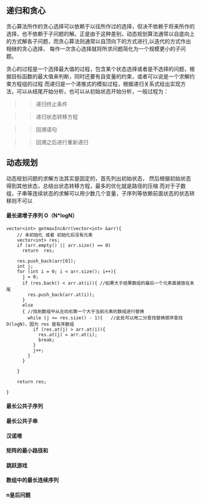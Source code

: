 
## 递归和贪心

贪心算法所作的贪心选择可以依赖于以往所作过的选择，但决不依赖于将来所作的选择，也不依赖于子问题的解。正是由于这种差别，动态规划算法通常以自底向上的方式解各子问题，而贪心算法则通常以自顶向下的方式进行,以迭代的方式作出相继的贪心选择，
每作一次贪心选择就将所求问题简化为一个规模更小的子问题。  

贪心的过程是一个选择最大值的过程，包含某个状态选择或者是不选择的问题，根据目标函数的最大值来判断，同时还要有自变量的约束，或者可以说是一个求解约束方程组的过程
而递归是一个递推式的模拟过程，根据递归关系式给出实现方法，可以从结尾开始分析，也可以从初始状态开始分析，一般过程为：
>> 递归终止条件  

>> 递归状态转移方程  

>> 回溯语句  

>> 回溯之后进行重新递归  


## 动态规划
动态规划问题的求解方法其实是固定的，首先列出初始状态， 然后根据初始状态得到其他状态，总结出状态转移方程，最多的优化就是路径的压缩
而对于子数组，子串等连续状态的求解可以用少数几个变量，子序列等依赖前面状态的状态转移则不可以

####  最长递增子序列 O（N*logN）
```
vector<int> getmaxIncArr(vector<int> &arr){
	// 未初始化 或者 初始化后没有元素
    vector<int> res;
    if (arr.empty() || arr.size() == 0)
      return  res;

    res.push_back(arr[0]);
    int j;
    for (int i = 0; i < arr.size(); i++){
      j = 0; 
      if (res.back() < arr.at(i)){ //如果大于结果数组的最后一个元素直接放在末尾
        res.push_back(arr.at(i));
      }
      else
      { //找到数组中从左向右第一个大于当前元素的数组进行替换
        while (j <= res.size() - 1){   //此处可以用二分查找替换顺序查找 O(logN)，因为 res 是有序数组
          if (res.at(j) > arr.at(i)){
            res.at(j) = arr.at(i);
            break;
          }
          j++;
        }
      }

	}

	return res;

}
```
#### 最长公共子序列
#### 最长公共子串
#### 汉诺塔
#### 矩阵的最小路径和
#### 跳跃游戏
#### 数组中的最长连续序列
#### n皇后问题
